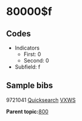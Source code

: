 # 80000$f

## Codes

-   Indicators
    -   First: 0
    -   Second: 0
-   Subfield: f

## Sample bibs

9721041 [Quicksearch](https://search.library.yale.edu/catalog/9721041) [VXWS](http://prodorbis.library.yale.edu:7014/vxws/GetHoldingsService?bibId=9721041)

**Parent topic:**[800](../../tags/800/800.md)

